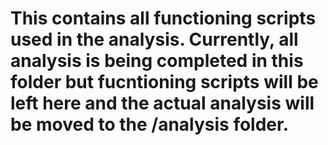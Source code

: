 # This contains all functioning scripts used in the analysis. Currently, all analysis is being completed in this folder but fucntioning scripts will be left here and the actual analysis will be moved to the /analysis folder. 

